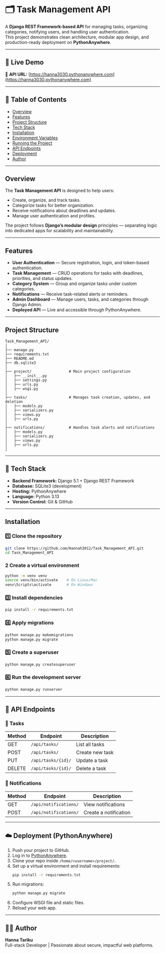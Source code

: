 # 🗂️ Task Management API

A **Django REST Framework-based API** for managing tasks, organizing categories, notifying users, and handling user authentication.  
This project demonstrates clean architecture, modular app design, and production-ready deployment on **PythonAnywhere**.

---

## 🚀 Live Demo
🔗 **API URL:** [https://hanna3030.pythonanywhere.com](https://hanna3030.pythonanywhere.com)

---

## 📑 Table of Contents
- [Overview](#overview)
- [Features](#features)
- [Project Structure](#project-structure)
- [Tech Stack](#tech-stack)
- [Installation](#installation)
- [Environment Variables](#environment-variables)
- [Running the Project](#running-the-project)
- [API Endpoints](#api-endpoints)
- [Deployment](#deployment)
- [Author](#author)

---

## Overview
The **Task Management API** is designed to help users:
- Create, organize, and track tasks.
- Categorize tasks for better organization.
- Receive notifications about deadlines and updates.
- Manage user authentication and profiles.

The project follows **Django’s modular design** principles — separating logic into dedicated apps for scalability and maintainability.

---

## Features
-  **User Authentication** — Secure registration, login, and token-based authentication.
-  **Task Management** — CRUD operations for tasks with deadlines, priorities, and status updates.
-  **Category System** — Group and organize tasks under custom categories.
-  **Notifications** — Receive task-related alerts or reminders.
-  **Admin Dashboard** — Manage users, tasks, and categories through Django Admin.
-  **Deployed API** — Live and accessible through PythonAnywhere.

---

##  Project Structure
```
Task_Management_API/
│
├── manage.py
├── requirements.txt
├── README.md
├── db.sqlite3
│
├── project/                 # Main project configuration
│   ├── __init__.py
│   ├── settings.py
│   ├── urls.py
│   ├── wsgi.py
│
├── tasks/                   # Manages task creation, updates, and deletion
│   ├── models.py
│   ├── serializers.py
│   ├── views.py
│   ├── urls.py
│
├── notifications/           # Handles task alerts and notifications
│   ├── models.py
│   ├── serializers.py
│   ├── views.py
│   ├── urls.py
│

```

---

## 🧰 Tech Stack
- **Backend Framework:** Django 5.1 + Django REST Framework
- **Database:** SQLite3 (development)
- **Hosting:** PythonAnywhere
- **Language:** Python 3.13
- **Version Control:** Git & GitHub

---

## Installation

### 1️⃣ Clone the repository
```bash
git clone https://github.com/Hannah3012/Task_Management_API.git
cd Task_Management_API
```

### 2️ Create a virtual environment
```bash
python -m venv venv
source venv/bin/activate    # On Linux/Mac
venv\Scripts\activate       # On Windows
```

### 3️⃣ Install dependencies
```bash
pip install -r requirements.txt
```

### 4️⃣ Apply migrations
```bash
python manage.py makemigrations
python manage.py migrate
```

### 5️⃣ Create a superuser
```bash
python manage.py createsuperuser
```

### 6️⃣ Run the development server
```bash
python manage.py runserver
```

---



## 🔗 API Endpoints


### 🔸 Tasks
| Method | Endpoint | Description |
|--------|-----------|-------------|
| GET | `/api/tasks/` | List all tasks |
| POST | `/api/tasks/` | Create new task |
| PUT | `/api/tasks/{id}/` | Update a task |
| DELETE | `/api/tasks/{id}/` | Delete a task |


### 🔸 Notifications
| Method | Endpoint | Description |
|--------|-----------|-------------|
| GET | `/api/notifications/` | View notifications |
| POST | `/api/notifications/` | Create a notification |

---

## ☁️ Deployment (PythonAnywhere)

1. Push your project to GitHub.  
2. Log in to [PythonAnywhere](https://www.pythonanywhere.com/).  
3. Clone your repo inside `/home/<username>/project/`.  
4. Set up a virtual environment and install requirements:
   ```bash
   pip install -r requirements.txt
   ```
5. Run migrations:
   ```bash
   python manage.py migrate
   ```
6. Configure WSGI file and static files.
7. Reload your web app.

---


## 👩‍💻 Author
**Hanna Tariku**  
Full-stack Developer | Passionate about secure, impactful web platforms.  

